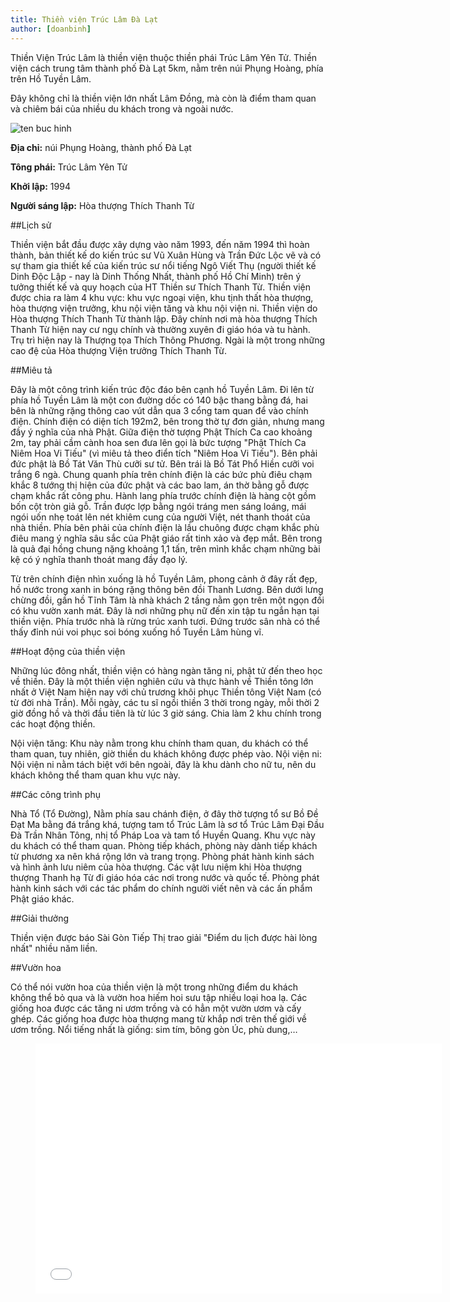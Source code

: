 ```yaml
---
title: Thiền viện Trúc Lâm Đà Lạt
author: [doanbinh]
---
```


Thiền Viện Trúc Lâm là thiền viện thuộc thiền phái Trúc Lâm Yên Tử. Thiền viện cách trung tâm thành phố Đà Lạt 5km, nằm trên núi Phụng Hoàng, phía trên Hồ Tuyền Lâm. 

Đây không chỉ là thiền viện lớn nhất Lâm Đồng, mà còn là điểm tham quan và chiêm bái của nhiều du khách trong và ngoài nước.

![ten buc hinh](https://upload.wikimedia.org/wikipedia/commons/thumb/4/4e/ThienVienTrucLamDaLat_entrance_gate.JPG/1024px-ThienVienTrucLamDaLat_entrance_gate.JPG "ten buc hinh")

**Địa chỉ:** núi Phụng Hoàng, thành phố Đà Lạt

**Tông phái:**	Trúc Lâm Yên Tử

**Khởi lập:** 1994

**Người sáng lập:** Hòa thượng Thích Thanh Từ

##Lịch sử

Thiền viện bắt đầu được xây dựng vào năm 1993, đến năm 1994 thì hoàn thành, bản thiết kế do kiến trúc sư Vũ Xuân Hùng và Trần Đức Lộc vẽ và có sự tham gia thiết kế của kiến trúc sư nổi tiếng Ngô Viết Thụ (người thiết kế Dinh Độc Lập - nay là Dinh Thống Nhất, thành phố Hồ Chí Minh) trên ý tưởng thiết kế và quy hoạch của HT Thiền sư Thích Thanh Từ. Thiền viện được chia ra làm 4 khu vực: khu vực ngoại viện, khu tịnh thất hòa thượng, hòa thượng viện trưởng, khu nội viện tăng và khu nội viện ni. Thiền viện do Hòa thượng Thích Thanh Từ thành lập. Đây chính nơi mà hòa thượng Thích Thanh Từ hiện nay cư ngụ chính và thường xuyên đi giáo hóa và tu hành. Trụ trì hiện nay là Thượng tọa Thích Thông Phương. Ngài là một trong những cao đệ của Hòa thượng Viện trưởng Thích Thanh Từ.

##Miêu tả

Đây là một công trình kiến trúc độc đáo bên cạnh hồ Tuyền Lâm. Đi lên từ phía hồ Tuyền Lâm là một con đường dốc có 140 bậc thang bằng đá, hai bên là những rặng thông cao vút dẫn qua 3 cổng tam quan để vào chính điện. Chính điện có diện tích 192m2, bên trong thờ tự đơn giản, nhưng mang đầy ý nghĩa của nhà Phật. Giữa điện thờ tượng Phật Thích Ca cao khoảng 2m, tay phải cầm cành hoa sen đưa lên gọi là bức tượng "Phật Thích Ca Niêm Hoa Vi Tiếu" (vì miêu tả theo điển tích "Niêm Hoa Vi Tiếu"). Bên phải đức phật là Bồ Tát Văn Thù cưỡi sư tử. Bên trái là Bồ Tát Phổ Hiền cưỡi voi trắng 6 ngà. Chung quanh phía trên chính điện là các bức phù điêu chạm khắc 8 tướng thị hiện của đức phật và các bao lam, án thờ bằng gỗ được chạm khắc rất công phu. Hành lang phía trước chính điện là hàng cột gồm bốn cột tròn giả gỗ. Trần được lợp bằng ngói tráng men sáng loáng, mái ngói uốn nhẹ toát lên nét khiêm cung của người Việt, nét thanh thoát của nhà thiền. Phía bên phải của chính điện là lầu chuông được chạm khắc phù điêu mang ý nghĩa sâu sắc của Phật giáo rất tinh xảo và đẹp mắt. Bên trong là quả đại hồng chung nặng khoảng 1,1 tấn, trên mình khắc chạm những bài kệ có ý nghĩa thanh thoát mang đầy đạo lý.

Từ trên chính điện nhìn xuống là hồ Tuyền Lâm, phong cảnh ở đây rất đẹp, hồ nước trong xanh in bóng rặng thông bên đồi Thanh Lương. Bên dưới lưng chừng đồi, gần hồ Tĩnh Tâm là nhà khách 2 tầng nằm gọn trên một ngọn đồi có khu vườn xanh mát. Đây là nơi những phụ nữ đến xin tập tu ngắn hạn tại thiền viện. Phía trước nhà là rừng trúc xanh tươi. Đứng trước sân nhà có thể thấy đỉnh núi voi phục soi bóng xuống hồ Tuyền Lâm hùng vĩ.

##Hoạt động của thiền viện

Những lúc đông nhất, thiền viện có hàng ngàn tăng ni, phật tử đến theo học về thiền. Đây là một thiền viện nghiên cứu và thực hành về Thiền tông lớn nhất ở Việt Nam hiện nay với chủ trương khôi phục Thiền tông Việt Nam (có từ đời nhà Trần). Mỗi ngày, các tu sĩ ngồi thiền 3 thời trong ngày, mỗi thời 2 giờ đồng hồ và thời đầu tiên là từ lúc 3 giờ sáng. Chia làm 2 khu chính trong các hoạt động thiền.

Nội viện tăng: Khu này nằm trong khu chính tham quan, du khách có thể tham quan, tuy nhiên, giờ thiền du khách không được phép vào.
Nội viện ni: Nội viện ni nằm tách biệt với bên ngoài, đây là khu dành cho nữ tu, nên du khách không thể tham quan khu vực này.

##Các công trình phụ

Nhà Tổ (Tổ Đường), Nằm phía sau chánh điện, ở đây thờ tượng tổ sư Bồ Đề Đạt Ma bằng đá trắng khá, tượng tam tổ Trúc Lâm là sơ tổ Trúc Lâm Đại Đầu Đà Trần Nhân Tông, nhị tổ Pháp Loa và tam tổ Huyền Quang. Khu vực này du khách có thể tham quan.
Phòng tiếp khách, phòng này dành tiếp khách từ phương xa nên khá rộng lớn và trang trọng.
Phòng phát hành kinh sách và hình ảnh lưu niêm của hòa thượng. Các vật lưu niệm khi Hòa thượng thượng Thanh hạ Từ đi giáo hóa các nơi trong nước và quốc tế.
Phòng phát hành kinh sách với các tác phẩm do chính người viết nên và các ấn phẩm Phật giáo khác.

##Giải thưởng

Thiền viện được báo Sài Gòn Tiếp Thị trao giải "Điểm du lịch được hài lòng nhất" nhiều năm liền.

##Vườn hoa

Có thể nói vườn hoa của thiền viện là một trong những điểm du khách không thể bỏ qua và là vườn hoa hiếm hoi sưu tập nhiều loại hoa lạ. Các giống hoa được các tăng ni ươm trồng và có hẳn một vườn ươm và cấy ghép. Các giống hoa được hòa thượng mang từ khắp nơi trên thế giới về ươm trồng. Nổi tiếng nhất là giống: sim tím, bông gòn Úc, phù dung,…

<figure><iframe width="650" height="400" src="//www.youtube-nocookie.com/embed/UmO5q5DPcjg" frameborder="0" allowfullscreen></iframe></figure>